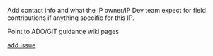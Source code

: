 Add contact info and what the IP owner/IP Dev team expect for field contributions if anything specific for this IP.

Point to ADO/GIT guidance wiki pages 

[add issue](/../../../CIP-Template/_workitems/create/issue)